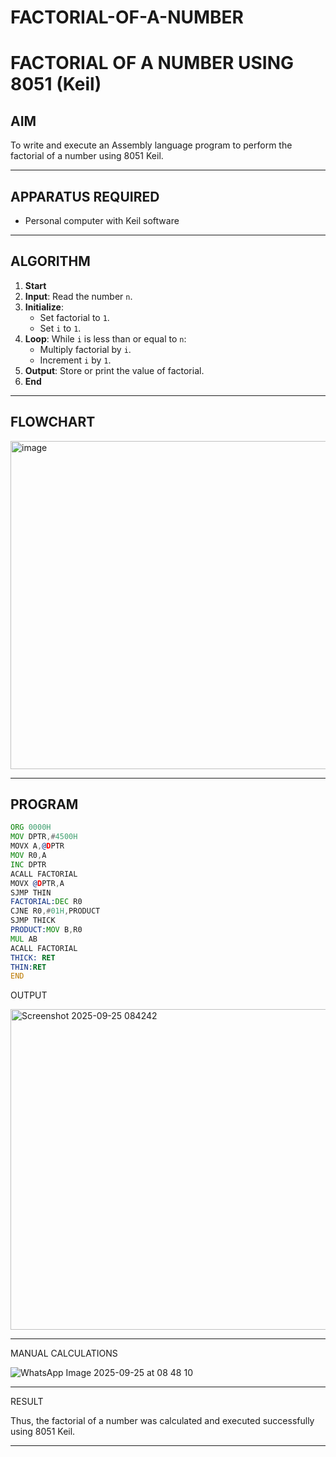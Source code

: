 # FACTORIAL-OF-A-NUMBER
# FACTORIAL OF A NUMBER USING 8051 (Keil)

## AIM
To write and execute an Assembly language program to perform the factorial of a number using 8051 Keil.

---

## APPARATUS REQUIRED
- Personal computer with Keil software

---

## ALGORITHM
1. **Start**
2. **Input**: Read the number `n`.
3. **Initialize**:
   - Set factorial to `1`.
   - Set `i` to `1`.
4. **Loop**: While `i` is less than or equal to `n`:
   - Multiply factorial by `i`.
   - Increment `i` by `1`.
5. **Output**: Store or print the value of factorial.
6. **End**

---

## FLOWCHART
<img width="506" height="525" alt="image" src="https://github.com/user-attachments/assets/f3b47187-6f0f-490c-8704-f2973cb2b276" />


---

## PROGRAM
```asm
ORG 0000H
MOV DPTR,#4500H
MOVX A,@DPTR
MOV R0,A
INC DPTR
ACALL FACTORIAL
MOVX @DPTR,A
SJMP THIN
FACTORIAL:DEC R0
CJNE R0,#01H,PRODUCT
SJMP THICK
PRODUCT:MOV B,R0
MUL AB
ACALL FACTORIAL
THICK: RET
THIN:RET
END

```
OUTPUT

<img width="1171" height="513" alt="Screenshot 2025-09-25 084242" src="https://github.com/user-attachments/assets/78101a41-71f7-483e-a15a-be9a0438b5ba" />

---
MANUAL CALCULATIONS

![WhatsApp Image 2025-09-25 at 08 48 10](https://github.com/user-attachments/assets/9daa10d7-6ee7-4790-a29c-0fd22132d204)


---

RESULT

Thus, the factorial of a number was calculated and executed successfully using 8051 Keil.

---


